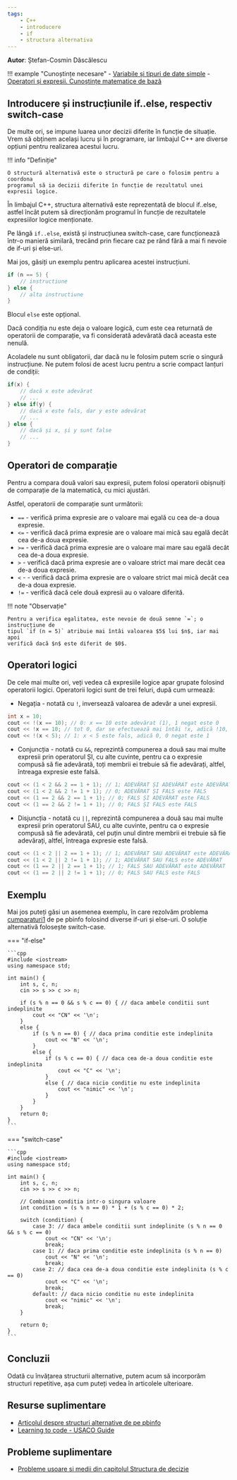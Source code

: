 ```yaml
---
tags:
    - C++
    - introducere
    - if
    - structura alternativa
---
```


**Autor**: Ștefan-Cosmin Dăscălescu

!!! example "Cunoștințe necesare"
    - [Variabile și tipuri de date simple](https://edu.roalgo.ro/cppintro/data-types/)
    - [Operatori și expresii. Cunoștințe matematice de bază](https://edu.roalgo.ro/cppintro/basic-math/)

## Introducere și instrucțiunile if..else, respectiv switch-case

De multe ori, se impune luarea unor decizii diferite în funcție de situație.
Vrem să obținem același lucru și în programare, iar limbajul C++ are diverse
opțiuni pentru realizarea acestui lucru.

!!! info "Definiție"

    O structură alternativă este o structură pe care o folosim pentru a coordona
    programul să ia decizii diferite în funcție de rezultatul unei expresii logice.

În limbajul C++, structura alternativă este reprezentată de blocul if..else,
astfel încât putem să direcționăm programul în funcție de rezultatele
expresiilor logice menționate.

Pe lângă `if..else`, există și instrucțiunea switch-case, care funcționează
într-o manieră similară, trecând prin fiecare caz pe rând fără a mai fi nevoie
de if-uri și else-uri.

Mai jos, găsiți un exemplu pentru aplicarea acestei instrucțiuni.

```cpp
if (n == 5) {
    // instructiune
} else {
    // alta instructiune
}
```

Blocul `else` este opțional.

Dacă condiția nu este deja o valoare logică, cum este cea returnată de
operatorii de comparație, va fi considerată adevărată dacă aceasta este nenulă.

Acoladele nu sunt obligatorii, dar dacă nu le folosim putem scrie o singură
instrucțiune. Ne putem folosi de acest lucru pentru a scrie compact lanțuri de
condiții:

```cpp
if(x) {
    // dacă x este adevărat
    // ...
} else if(y) {
    // dacă x este fals, dar y este adevărat
    // ...
} else {
    // dacă și x, și y sunt false
    // ...
}
```

## Operatori de comparație

Pentru a compara două valori sau expresii, putem folosi operatorii obișnuiți de
comparație de la matematică, cu mici ajustări.

Astfel, operatorii de comparație sunt următorii:

- `==` - verifică prima expresie are o valoare mai egală cu cea de-a doua
  expresie.
- `<=` - verifică dacă prima expresie are o valoare mai mică sau egală decât cea
  de-a doua expresie.
- `>=` - verifică dacă prima expresie are o valoare mai mare sau egală decât cea
  de-a doua expresie.
- `>` - verifică dacă prima expresie are o valoare strict mai mare decât cea
  de-a doua expresie.
- `<` - - verifică dacă prima expresie are o valoare strict mai mică decât cea
  de-a doua expresie.
- `!=` - verifică dacă cele două expresii au o valoare diferită.

!!! note "Observație"

    Pentru a verifica egalitatea, este nevoie de două semne `=`; o instrucțiune de
    tipul `if (n = 5)` atribuie mai întâi valoarea $5$ lui $n$, iar mai apoi
    verifică dacă $n$ este diferit de $0$.

## Operatori logici

De cele mai multe ori, veți vedea că expresiile logice apar grupate folosind
operatorii logici. Operatorii logici sunt de trei feluri, după cum urmează:

- Negația - notată cu `!`, inversează valoarea de adevăr a unei expresii.

```cpp
int x = 10;
cout << !(x == 10); // 0: x == 10 este adevărat (1), 1 negat este 0
cout << !x == 10; // tot 0, dar se efectuează mai întâi !x, adică !10, cu rezultat 0, apoi 0 == 10, cu rezultat fals, adică 0
cout << !(x < 5); // 1: x < 5 este fals, adică 0, 0 negat este 1
```

- Conjuncția - notată cu `&&`, reprezintă compunerea a două sau mai multe
  expresii prin operatorul ȘI, cu alte cuvinte, pentru ca o expresie compusă să
  fie adevărată, toți membrii ei trebuie să fie adevărați, altfel, întreaga
  expresie este falsă.

```cpp
cout << (1 < 2 && 2 == 1 + 1); // 1; ADEVĂRAT ȘI ADEVĂRAT este ADEVĂRAT
cout << (1 < 2 && 2 != 1 + 1); // 0; ADEVĂRAT ȘI FALS este FALS
cout << (1 == 2 && 2 == 1 + 1); // 0; FALS ȘI ADEVĂRAT este FALS
cout << (1 == 2 && 2 != 1 + 1); // 0; FALS ȘI FALS este FALS
```

- Disjuncția - notată cu `||`, reprezintă compunerea a două sau mai multe
  expresii prin operatorul SAU, cu alte cuvinte, pentru ca o expresie compusă să
  fie adevărată, cel puțin unul dintre membrii ei trebuie să fie adevărați,
  altfel, întreaga expresie este falsă.

```cpp
cout << (1 < 2 || 2 == 1 + 1); // 1; ADEVĂRAT SAU ADEVĂRAT este ADEVĂRAT
cout << (1 < 2 || 2 != 1 + 1); // 1; ADEVĂRAT SAU FALS este ADEVĂRAT
cout << (1 == 2 || 2 == 1 + 1); // 1; FALS SAU ADEVĂRAT este ADEVĂRAT
cout << (1 == 2 || 2 != 1 + 1); // 0; FALS SAU FALS este FALS
```

## Exemplu

Mai jos puteți găsi un asemenea exemplu, în care rezolvăm problema
[cumparaturi1](https://www.pbinfo.ro/probleme/3211/cumparaturi1) de pe pbinfo
folosind diverse if-uri și else-uri. O soluție alternativă folosește
switch-case.

=== "if-else"

    ```cpp
    #include <iostream>
    using namespace std;

    int main() {
        int s, c, n;
        cin >> s >> c >> n;
        
        if (s % n == 0 && s % c == 0) { // daca ambele conditii sunt indeplinite
            cout << "CN" << '\n';
        }
        else {
            if (s % n == 0) { // daca prima conditie este indeplinita
                cout << "N" << '\n';
            }
            else {
                if (s % c == 0) { // daca cea de-a doua conditie este indeplinita
                    cout << "C" << '\n';
                }
                else { // daca nicio conditie nu este indeplinita
                    cout << "nimic" << '\n';
                }
            }
        }
        return 0;
    }
    ```

=== "switch-case"

    ```cpp
    #include <iostream>
    using namespace std;

    int main() {
        int s, c, n;
        cin >> s >> c >> n;
        
        // Combinam conditia intr-o singura valoare
        int condition = (s % n == 0) * 1 + (s % c == 0) * 2;

        switch (condition) {
            case 3: // daca ambele conditii sunt indeplinite (s % n == 0 && s % c == 0)
                cout << "CN" << '\n';
                break;
            case 1: // daca prima conditie este indeplinita (s % n == 0)
                cout << "N" << '\n';
                break;
            case 2: // daca cea de-a doua conditie este indeplinita (s % c == 0)
                cout << "C" << '\n';
                break;
            default: // daca nicio conditie nu este indeplinita
                cout << "nimic" << '\n';
                break;
        }

        return 0;
    }
    ```

## Concluzii

Odată cu învățarea structurii alternative, putem acum să incorporăm structuri
repetitive, așa cum puteți vedea în articolele ulterioare.

## Resurse suplimentare

- [Articolul despre structuri alternative de pe
  pbinfo](https://www.pbinfo.ro/articole/70/structuri-alternative)
- [Learning to code - USACO
  Guide](https://usaco.guide/general/resources-learning-to-code?lang=cpp)

## Probleme suplimentare

- [Probleme usoare si medii din capitolul Structura de
  decizie](https://www.pbinfo.ro/probleme/categorii/12/elemente-de-baza-ale-limbajului-structura-de-decizie)

